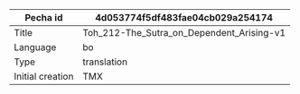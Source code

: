 |Pecha id | 4d053774f5df483fae04cb029a254174
| --- | --- 
|Title | Toh_212-The_Sutra_on_Dependent_Arising-v1 
|Language | bo
|Type | translation
|Initial creation | TMX